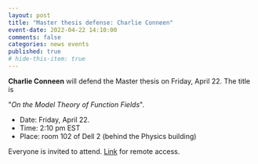 ```yaml
---
layout: post
title: "Master thesis defense: Charlie Conneen"
event-date: 2022-04-22 14:10:00
comments: false
categories: news events
published: true
# hide-this-item: true
---
```


**Charlie Conneen** will defend the Master thesis on Friday, April 22.
The title is

"_On the Model Theory of Function Fields_".

- Date: Friday, April 22.
- Time: 2:10 pm EST
- Place: room 102 of Dell 2 (behind the Physics building)

Everyone is invited to attend. [Link](https://virginia.zoom.us/j/93019803472?pwd=RHBLd25kWm1qTVhCRzJmYmNMZEswdz09) for remote access.